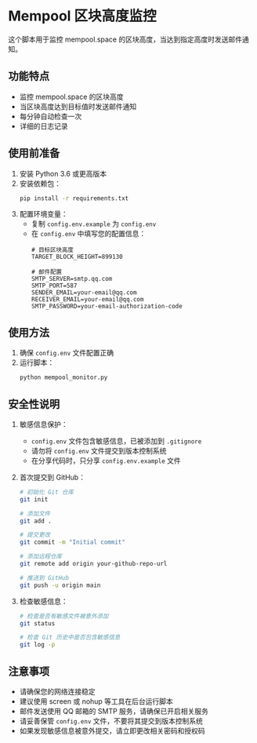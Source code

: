 # Mempool 区块高度监控

这个脚本用于监控 mempool.space 的区块高度，当达到指定高度时发送邮件通知。

## 功能特点

- 监控 mempool.space 的区块高度
- 当区块高度达到目标值时发送邮件通知
- 每分钟自动检查一次
- 详细的日志记录

## 使用前准备

1. 安装 Python 3.6 或更高版本
2. 安装依赖包：
   ```bash
   pip install -r requirements.txt
   ```
3. 配置环境变量：
   - 复制 `config.env.example` 为 `config.env`
   - 在 `config.env` 中填写您的配置信息：
     ```
     # 目标区块高度
     TARGET_BLOCK_HEIGHT=899130

     # 邮件配置
     SMTP_SERVER=smtp.qq.com
     SMTP_PORT=587
     SENDER_EMAIL=your-email@qq.com
     RECEIVER_EMAIL=your-email@qq.com
     SMTP_PASSWORD=your-email-authorization-code
     ```

## 使用方法

1. 确保 `config.env` 文件配置正确
2. 运行脚本：
   ```bash
   python mempool_monitor.py
   ```

## 安全性说明

1. 敏感信息保护：
   - `config.env` 文件包含敏感信息，已被添加到 `.gitignore`
   - 请勿将 `config.env` 文件提交到版本控制系统
   - 在分享代码时，只分享 `config.env.example` 文件

2. 首次提交到 GitHub：
   ```bash
   # 初始化 Git 仓库
   git init
   
   # 添加文件
   git add .
   
   # 提交更改
   git commit -m "Initial commit"
   
   # 添加远程仓库
   git remote add origin your-github-repo-url
   
   # 推送到 GitHub
   git push -u origin main
   ```

3. 检查敏感信息：
   ```bash
   # 检查是否有敏感文件被意外添加
   git status
   
   # 检查 Git 历史中是否包含敏感信息
   git log -p
   ```

## 注意事项

- 请确保您的网络连接稳定
- 建议使用 screen 或 nohup 等工具在后台运行脚本
- 邮件发送使用 QQ 邮箱的 SMTP 服务，请确保已开启相关服务
- 请妥善保管 `config.env` 文件，不要将其提交到版本控制系统
- 如果发现敏感信息被意外提交，请立即更改相关密码和授权码 